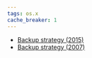 ```yaml
---
tags: os.x
cache_breaker: 1
---
```


-   [Backup strategy (2015)](/wiki/Backup_strategy_%282015%29)
-   [Backup strategy (2007)](/wiki/Backup_strategy_%282007%29)

